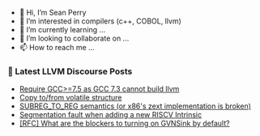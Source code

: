 - 👋 Hi, I’m Sean Perry
- 👀 I’m interested in compilers (c++, COBOL, llvm)
- 🌱 I’m currently learning ...
- 💞️ I’m looking to collaborate on ...
- 📫 How to reach me ...

<!---
s66perry/s66perry is a ✨ special ✨ repository because its `README.md` (this file) appears on your GitHub profile.
You can click the Preview link to take a look at your changes.
--->
### 📕 Latest LLVM Discourse Posts

<!-- DISCOURSE-LLVM:START -->
- [Require GCC&gt;=7.5 as GCC 7.3 cannot build llvm](https://discourse.llvm.org/t/require-gcc-7-5-as-gcc-7-3-cannot-build-llvm/72310#post_19)
- [Copy to/from volatile structure](https://discourse.llvm.org/t/copy-to-from-volatile-structure/72278#post_4)
- [SUBREG_TO_REG semantics &lpar;or x86&#39;s zext implementation is broken&rpar;](https://discourse.llvm.org/t/subreg-to-reg-semantics-or-x86s-zext-implementation-is-broken/72250#post_10)
- [Segmentation fault when adding a new RISCV Intrinsic](https://discourse.llvm.org/t/segmentation-fault-when-adding-a-new-riscv-intrinsic/72301#post_7)
- [[RFC] What are the blockers to turning on GVNSink by default?](https://discourse.llvm.org/t/rfc-what-are-the-blockers-to-turning-on-gvnsink-by-default/72326#post_1)
<!-- DISCOURSE-LLVM:END -->

